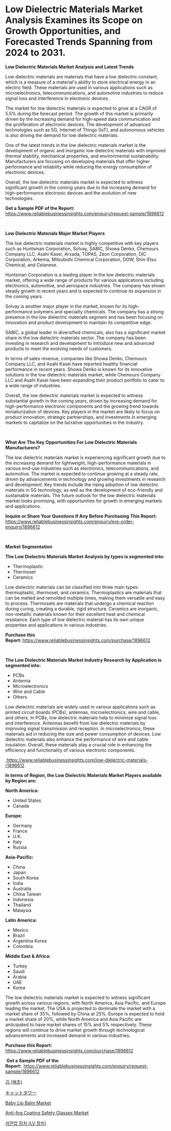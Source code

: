 <p><h1>Low Dielectric Materials Market Analysis Examines its Scope on Growth Opportunities, and Forecasted Trends Spanning from 2024 to 2031.</h1></p><p><strong>Low Dielectric Materials Market Analysis and Latest Trends</strong></p>
<p><p>Low dielectric materials are materials that have a low dielectric constant, which is a measure of a material's ability to store electrical energy in an electric field. These materials are used in various applications such as microelectronics, telecommunications, and automotive industries to reduce signal loss and interference in electronic devices.</p><p>The market for low dielectric materials is expected to grow at a CAGR of 5.5% during the forecast period. The growth of this market is primarily driven by the increasing demand for high-speed data communication and the proliferation of electronic devices. The development of advanced technologies such as 5G, Internet of Things (IoT), and autonomous vehicles is also driving the demand for low dielectric materials.</p><p>One of the latest trends in the low dielectric materials market is the development of organic and inorganic low dielectric materials with improved thermal stability, mechanical properties, and environmental sustainability. Manufacturers are focusing on developing materials that offer higher performance and reliability while reducing the energy consumption of electronic devices.</p><p>Overall, the low dielectric materials market is expected to witness significant growth in the coming years due to the increasing demand for high-performance electronic devices and the evolution of new technologies.</p></p>
<p><strong>Get a Sample PDF of the Report:&nbsp;</strong> <a href="https://www.reliablebusinessinsights.com/enquiry/request-sample/1896612">https://www.reliablebusinessinsights.com/enquiry/request-sample/1896612</a></p>
<p>&nbsp;</p>
<p><strong>Low Dielectric Materials Major Market Players</strong></p>
<p><p>The low dielectric materials market is highly competitive with key players such as Huntsman Corporation, Solvay, SABIC, Showa Denko, Chemours Company LLC, Asahi Kasei, Arxada, TOPAS, Zeon Corporation, DIC Corporation, Arkema, Mitsubishi Chemical Corporation, DOW, Shin-Etsu Chemical, and Celanese.</p><p>Huntsman Corporation is a leading player in the low dielectric materials market, offering a wide range of products for various applications including electronics, automotive, and aerospace industries. The company has shown steady growth in recent years and is expected to continue its expansion in the coming years.</p><p>Solvay is another major player in the market, known for its high-performance polymers and specialty chemicals. The company has a strong presence in the low dielectric materials segment and has been focusing on innovation and product development to maintain its competitive edge.</p><p>SABIC, a global leader in diversified chemicals, also has a significant market share in the low dielectric materials sector. The company has been investing in research and development to introduce new and advanced products to meet the evolving needs of customers.</p><p>In terms of sales revenue, companies like Showa Denko, Chemours Company LLC, and Asahi Kasei have reported healthy financial performance in recent years. Showa Denko is known for its innovative solutions in the low dielectric materials market, while Chemours Company LLC and Asahi Kasei have been expanding their product portfolio to cater to a wide range of industries.</p><p>Overall, the low dielectric materials market is expected to witness substantial growth in the coming years, driven by increasing demand for high-performance electronic components and the growing trend towards miniaturization of devices. Key players in the market are likely to focus on product innovation, strategic partnerships, and investments in emerging markets to capitalize on the lucrative opportunities in the industry.</p></p>
<p>&nbsp;</p>
<p><strong>What Are The Key Opportunities For Low Dielectric Materials Manufacturers?</strong></p>
<p><p>The low dielectric materials market is experiencing significant growth due to the increasing demand for lightweight, high-performance materials in various end-use industries such as electronics, telecommunications, and automotive. The market is expected to continue growing at a steady rate, driven by advancements in technology and growing investments in research and development. Key trends include the rising adoption of low dielectric materials in 5G technology, as well as the development of eco-friendly and sustainable materials. The future outlook for the low dielectric materials market looks promising, with opportunities for growth in emerging markets and applications.</p></p>
<p><strong>Inquire or Share Your Questions If Any Before Purchasing This Report:</strong> <a href="https://www.reliablebusinessinsights.com/enquiry/pre-order-enquiry/1896612">https://www.reliablebusinessinsights.com/enquiry/pre-order-enquiry/1896612</a></p>
<p>&nbsp;</p>
<p><strong>Market Segmentation</strong></p>
<p><strong>The Low Dielectric Materials Market Analysis by types is segmented into:</strong></p>
<p><ul><li>Thermoplastic</li><li>Thermoset</li><li>Ceramics</li></ul></p>
<p><p>Low dielectric materials can be classified into three main types: thermoplastic, thermoset, and ceramics. Thermoplastics are materials that can be melted and remolded multiple times, making them versatile and easy to process. Thermosets are materials that undergo a chemical reaction during curing, creating a durable, rigid structure. Ceramics are inorganic, non-metallic materials known for their excellent heat and chemical resistance. Each type of low dielectric material has its own unique properties and applications in various industries.</p></p>
<p><strong>Purchase this Report:&nbsp;</strong><a href="https://www.reliablebusinessinsights.com/purchase/1896612">https://www.reliablebusinessinsights.com/purchase/1896612</a></p>
<p>&nbsp;</p>
<p><strong>The Low Dielectric Materials Market Industry Research by Application is segmented into:</strong></p>
<p><ul><li>PCBs</li><li>Antenna</li><li>Microelectronics</li><li>Wire and Cable</li><li>Others</li></ul></p>
<p><p>Low dielectric materials are widely used in various applications such as printed circuit boards (PCBs), antennas, microelectronics, wire and cable, and others. In PCBs, low dielectric materials help to minimize signal loss and interference. Antennas benefit from low dielectric materials by improving signal transmission and reception. In microelectronics, these materials aid in reducing the size and power consumption of devices. Low dielectric materials also enhance the performance of wire and cable insulation. Overall, these materials play a crucial role in enhancing the efficiency and functionality of various electronic components.</p></p>
<p><a href="https://www.reliablebusinessinsights.com/low-dielectric-materials-r1896612">&nbsp;https://www.reliablebusinessinsights.com/low-dielectric-materials-r1896612</a></p>
<p><strong>In terms of Region, the Low Dielectric Materials Market Players available by Region are:</strong></p>
<p>
    <p> <strong> North America: </strong>
        <ul>
            <li>United States</li>
            <li>Canada</li>
        </ul>
        </p> 
    <p> <strong> Europe: </strong>
        <ul>
            <li>Germany</li>
            <li>France</li>
            <li>U.K.</li>
            <li>Italy</li>
            <li>Russia</li>
        </ul>
        </p> 
    <p> <strong> Asia-Pacific: </strong>
        <ul>
            <li>China</li>
            <li>Japan</li>
            <li>South Korea</li>
            <li>India</li>
            <li>Australia</li>
            <li>China Taiwan</li>
            <li>Indonesia</li>
            <li>Thailand</li>
            <li>Malaysia</li>
        </ul>
        </p> 
    <p> <strong> Latin America: </strong>
        <ul>
            <li>Mexico</li>
            <li>Brazil</li>
            <li>Argentina Korea</li>
            <li>Colombia</li>
        </ul>
        </p> 
    <p> <strong> Middle East & Africa: </strong>
        <ul>
            <li>Turkey</li>
            <li>Saudi</li>
            <li>Arabia</li>
            <li>UAE</li>
            <li>Korea</li>
        </ul>
    </p>
    </p>
<p><p>The low dielectric materials market is expected to witness significant growth across various regions, with North America, Asia Pacific, and Europe leading the market. The USA is projected to dominate the market with a market share of 35%, followed by China at 25%. Europe is expected to hold a market share of 20%, while North America and Asia Pacific are anticipated to have market shares of 15% and 5% respectively. These regions will continue to drive market growth through technological advancements and increased demand in various industries.</p></p>
<p><strong>Purchase this Report: </strong><a href="https://www.reliablebusinessinsights.com/purchase/1896612">https://www.reliablebusinessinsights.com/purchase/1896612</a></p>
<p>&nbsp;<strong>Get a Sample PDF of the Report:&nbsp;&nbsp;</strong><a href="https://www.reliablebusinessinsights.com/enquiry/request-sample/1896612">https://www.reliablebusinessinsights.com/enquiry/request-sample/1896612</a></p>
<p><strong></strong></p>
<p><p><a href="https://github.com/rifqimuhammad018/Market-Research-Report-List-1/blob/main/9253717155640.md">김 (해초)</a></p><p><a href="https://github.com/ChloeConn27/Market-Research-Report-List-1/blob/main/1685237146717.md">キャットタワー</a></p><p><a href="https://github.com/IzaiahBartell/Market-Research-Report-List-1/blob/main/baby-lip-balm-market.md">Baby Lip Balm Market</a></p><p><a href="https://github.com/biheemgalvinlouises6hokrh3h/Market-Research-Report-List-3/blob/main/anti-fog-coating-safety-glasses-market.md">Anti-fog Coating Safety Glasses Market</a></p><p><a href="https://github.com/courtney23pratt/Market-Research-Report-List-1/blob/main/2344553155641.md">저전압 장치 (LV 장치)</a></p></p>